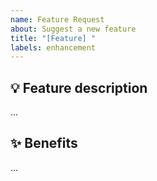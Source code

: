 ```yaml
---
name: Feature Request
about: Suggest a new feature
title: "[Feature] "
labels: enhancement
---
```


## 💡 Feature description

...

## ✨ Benefits

...